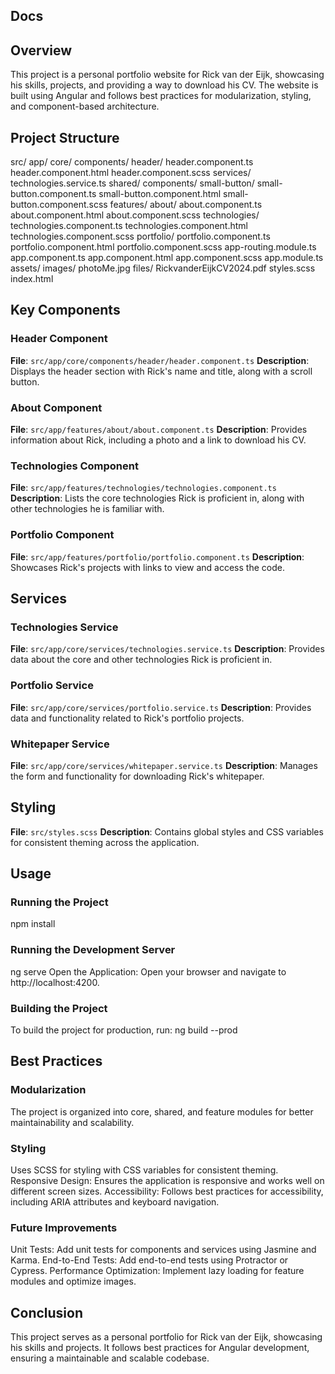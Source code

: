 ## Docs
## Overview

This project is a personal portfolio website for Rick van der Eijk, showcasing his skills, projects, and providing a way to download his CV. The website is built using Angular and follows best practices for modularization, styling, and component-based architecture.

## Project Structure

src/ app/ core/ components/ header/ header.component.ts header.component.html header.component.scss services/ technologies.service.ts shared/ components/ small-button/ small-button.component.ts small-button.component.html small-button.component.scss features/ about/ about.component.ts about.component.html about.component.scss technologies/ technologies.component.ts technologies.component.html technologies.component.scss portfolio/ portfolio.component.ts portfolio.component.html portfolio.component.scss app-routing.module.ts app.component.ts app.component.html app.component.scss app.module.ts assets/ images/ photoMe.jpg files/ RickvanderEijkCV2024.pdf styles.scss index.html

## Key Components

### Header Component
**File**: `src/app/core/components/header/header.component.ts`
**Description**: Displays the header section with Rick's name and title, along with a scroll button.

### About Component
**File**: `src/app/features/about/about.component.ts`
**Description**: Provides information about Rick, including a photo and a link to download his CV.

### Technologies Component
**File**: `src/app/features/technologies/technologies.component.ts`
**Description**: Lists the core technologies Rick is proficient in, along with other technologies he is familiar with.

### Portfolio Component
**File**: `src/app/features/portfolio/portfolio.component.ts`
**Description**: Showcases Rick's projects with links to view and access the code.

## Services

### Technologies Service
**File**: `src/app/core/services/technologies.service.ts`
**Description**: Provides data about the core and other technologies Rick is proficient in.

### Portfolio Service
**File**: `src/app/core/services/portfolio.service.ts`
**Description**: Provides data and functionality related to Rick's portfolio projects.

### Whitepaper Service
**File**: `src/app/core/services/whitepaper.service.ts`
**Description**: Manages the form and functionality for downloading Rick's whitepaper.

## Styling
**File**: `src/styles.scss`
**Description**: Contains global styles and CSS variables for consistent theming across the application.

## Usage

### Running the Project
npm install

### Running the Development Server
ng serve
Open the Application: Open your browser and navigate to http://localhost:4200.

### Building the Project
To build the project for production, run: ng build --prod


## Best Practices

### Modularization
The project is organized into core, shared, and feature modules for better maintainability and scalability.

### Styling
Uses SCSS for styling with CSS variables for consistent theming.
Responsive Design: Ensures the application is responsive and works well on different screen sizes.
Accessibility: Follows best practices for accessibility, including ARIA attributes and keyboard navigation.

### Future Improvements
Unit Tests: Add unit tests for components and services using Jasmine and Karma.
End-to-End Tests: Add end-to-end tests using Protractor or Cypress.
Performance Optimization: Implement lazy loading for feature modules and optimize images.

## Conclusion
This project serves as a personal portfolio for Rick van der Eijk, showcasing his skills and projects. It follows best practices for Angular development, ensuring a maintainable and scalable codebase.

